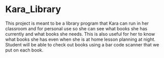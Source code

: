 # Kara_Library
This project is meant to be a library program that Kara can run in her classroom and for personal use so she can see what books she has currently and what books she needs. This is also useful for her to know what books she has even when she is at home lesson planning at night. Student will be able to check out books using a bar code scanner that we put on each book.
